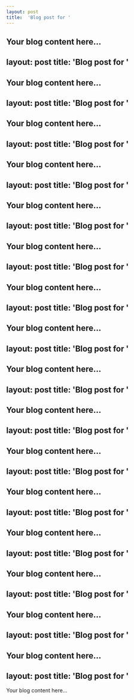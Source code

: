 ```yaml
---
layout: post
title:  'Blog post for '
---
```

Your blog content here...
---
layout: post
title:  'Blog post for '
---
Your blog content here...
---
layout: post
title:  'Blog post for '
---
Your blog content here...
---
layout: post
title:  'Blog post for '
---
Your blog content here...
---
layout: post
title:  'Blog post for '
---
Your blog content here...
---
layout: post
title:  'Blog post for '
---
Your blog content here...
---
layout: post
title:  'Blog post for '
---
Your blog content here...
---
layout: post
title:  'Blog post for '
---
Your blog content here...
---
layout: post
title:  'Blog post for '
---
Your blog content here...
---
layout: post
title:  'Blog post for '
---
Your blog content here...
---
layout: post
title:  'Blog post for '
---
Your blog content here...
---
layout: post
title:  'Blog post for '
---
Your blog content here...
---
layout: post
title:  'Blog post for '
---
Your blog content here...
---
layout: post
title:  'Blog post for '
---
Your blog content here...
---
layout: post
title:  'Blog post for '
---
Your blog content here...
---
layout: post
title:  'Blog post for '
---
Your blog content here...
---
layout: post
title:  'Blog post for '
---
Your blog content here...
